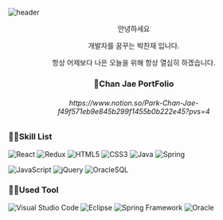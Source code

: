 ![header](https://capsule-render.vercel.app/api?type=slice&color=auto&height=200&section=header&text=Hello&desc=I'm%20ParkChanJae&fontSize=60&rotate=14&fontAlignY=25&fontAlign=75&descAlignY=43&descAlign=80&&animation=twinkling)

<p align="center">안녕하세요</p>
<p align="center">개발자를 꿈꾸는 박찬재 입니다.</p>
<p align="center">항상 어제보다 나은 오늘을 위해 항상 열심히 하겠습니다.</p>

<h3 align="center">📱Chan Jae PortFolio</h3>
<h6 align="center">https://www.notion.so/Park-Chan-Jae-f49f571eb9e845b299f1455b0b222e45?pvs=4</h6>

<h3>🧑‍💻Skill List</h3>

![React](https://img.shields.io/badge/React-61DAFB?style=for-the-badge&logo=React&logoColor=white)
![Redux](https://img.shields.io/badge/Redux-764ABC?style=for-the-badge&logo=Redux&logoColor=white)
![HTML5](https://img.shields.io/badge/html5-%23E34F26.svg?style=for-the-badge&logo=html5&logoColor=white)
![CSS3](https://img.shields.io/badge/css3-%231572B6.svg?style=for-the-badge&logo=css3&logoColor=white)
![Java](https://img.shields.io/badge/java-%23ED8B00.svg?style=for-the-badge&logo=java&logoColor=white)
![Spring](https://img.shields.io/badge/spring-%236DB33F.svg?style=for-the-badge&logo=spring&logoColor=white)

![JavaScript](https://img.shields.io/badge/javascript-%23323330.svg?style=for-the-badge&logo=javascript&logoColor=%23F7DF1E)
![jQuery](https://img.shields.io/badge/jquery-%230769AD.svg?style=for-the-badge&logo=jquery&logoColor=white)
![OracleSQL](https://img.shields.io/badge/Oracle-F80000?style=for-the-badge&logo=oracle&logoColor=white)

<h3>👨‍💻Used Tool</h3>

![Visual Studio Code](https://img.shields.io/badge/Visual%20Studio%20Code-0078d7.svg?style=for-the-badge&logo=visual-studio-code&logoColor=white)
![Eclipse](https://img.shields.io/badge/Eclipse-FE7A16.svg?style=for-the-badge&logo=Eclipse&logoColor=white)
![Spring Framework](https://img.shields.io/badge/spring-%236DB33F.svg?style=for-the-badge&logo=spring&logoColor=white)
![Oracle](https://img.shields.io/badge/Oracle-F80000?style=for-the-badge&logo=oracle&logoColor=white)

